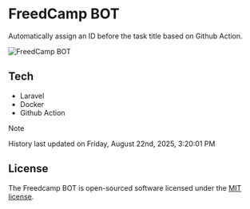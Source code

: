 # FreedCamp BOT

Automatically assign an ID before the task title based on Github Action.

![FreedCamp BOT](https://repository-images.githubusercontent.com/737932867/7d34798b-2680-471c-b089-a78a718d3d6a)

## Tech

- Laravel
- Docker
- Github Action

> [!NOTE]  
> History last updated on Friday, August 22nd, 2025, 3:20:01 PM

## License

The Freedcamp BOT is open-sourced software licensed under the [MIT license](https://opensource.org/licenses/MIT).
